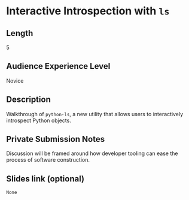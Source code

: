 # Interactive Introspection with `ls`

## Length

5

## Audience Experience Level

Novice

## Description

Walkthrough of `python-ls`, a new utility that allows users to interactively introspect Python objects.

## Private Submission Notes

Discussion will be framed around how developer tooling can ease the process of software construction.

## Slides link (optional)

`None`
